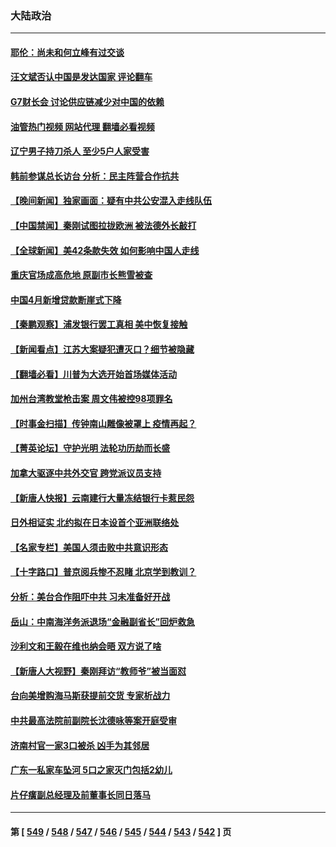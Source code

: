 ### 大陆政治
---
#### [耶伦：尚未和何立峰有过交谈](../../pages/ncid277/n13994845.md?05130045) 
#### [汪文斌否认中国是发达国家 评论翻车](../../pages/ncid277/n13994803.md?05130045) 
#### [G7财长会 讨论供应链减少对中国的依赖](../../pages/ncid277/n13994903.md?05130045) 
#### [油管热门视频 网站代理 翻墙必看视频](http://138.2.39.72:81/youtube.html?epic-marker?05130045)
#### [辽宁男子持刀杀人 至少5户人家受害](../../pages/ncid277/n13994754.md?05130045) 
#### [韩前参谋总长访台 分析：民主阵营合作抗共](../../pages/ncid277/n13994409.md?05130045) 
#### [【晚间新闻】独家画面：疑有中共公安混入走线队伍](../../pages/ncid277/n13994262.md?05130045) 
#### [【中国禁闻】秦刚试图拉拢欧洲 被法德外长敲打](../../pages/ncid277/n13994280.md?05130045) 
#### [【全球新闻】美42条款失效 如何影响中国人走线](../../pages/ncid277/n13994699.md?05130045) 
#### [重庆官场成高危地 原副市长熊雪被查](../../pages/ncid277/n13994615.md?05130045) 
#### [中国4月新增贷款断崖式下降](../../pages/ncid277/n13994463.md?05130045) 
#### [【秦鹏观察】浦发银行罢工真相 美中恢复接触](../../pages/ncid277/n13994319.md?05130045) 
#### [【新闻看点】江苏大案疑犯遭灭口？细节被隐藏](../../pages/ncid277/n13994381.md?05130045) 
#### [【翻墙必看】川普为大选开始首场媒体活动](../../pages/ncid277/n13994424.md?05130045) 
#### [加州台湾教堂枪击案 周文伟被控98项罪名](../../pages/ncid277/n13994288.md?05130045) 
#### [【时事金扫描】传钟南山雕像被罩上 疫情再起？](../../pages/ncid277/n13994286.md?05130045) 
#### [【菁英论坛】守护光明 法轮功历劫而长盛](../../pages/ncid277/n13994298.md?05130045) 
#### [加拿大驱逐中共外交官 跨党派议员支持](../../pages/ncid277/n13994251.md?05130045) 
#### [【新唐人快报】云南建行大量冻结银行卡惹民怨](../../pages/ncid277/n13994078.md?05130045) 
#### [日外相证实 北约拟在日本设首个亚洲联络处](../../pages/ncid277/n13994269.md?05130045) 
#### [【名家专栏】美国人须击败中共意识形态](../../pages/ncid277/n13993076.md?05130045) 
#### [【十字路口】普京阅兵惨不忍睹 北京学到教训？](../../pages/ncid277/n13993878.md?05130045) 
#### [分析：美台合作阻吓中共 习未准备好开战](../../pages/ncid277/n13989226.md?05130045) 
#### [岳山：中南海洋务派退场“金融副省长”回炉救急](../../pages/ncid277/n13993890.md?05130045) 
#### [沙利文和王毅在维也纳会晤 双方说了啥](../../pages/ncid277/n13994118.md?05130045) 
#### [【新唐人大视野】秦刚拜访“教师爷”被当面怼](../../pages/ncid277/n13993876.md?05130045) 
#### [台向美增购海马斯获提前交货 专家析战力](../../pages/ncid277/n13993636.md?05130045) 
#### [中共最高法院前副院长沈德咏等案开庭受审](../../pages/ncid277/n13993780.md?05130045) 
#### [济南村官一家3口被杀 凶手为其邻居](../../pages/ncid277/n13993789.md?05130045) 
#### [广东一私家车坠河 5口之家灭门包括2幼儿](../../pages/ncid277/n13993691.md?05130045) 
#### [片仔癀副总经理及前董事长同日落马](../../pages/ncid277/n13993641.md?05130045) 

---
#### 第 [ [549](./549.md?05130045) / [548](./548.md?05130045) / [547](./547.md?05130045) / [546](./546.md?05130045) / [545](./545.md?05130045) / [544](./544.md?05130045) / [543](./543.md?05130045) / [542](./542.md?05130045) ] 页

